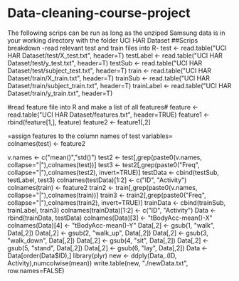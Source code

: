# Data-cleaning-course-project

The following scrips can be run as long as the unziped Samsung data is in your working directory with the folder UCI HAR Dataset
##Scrips breakdown
-read relevant test and train files into R-
test <- read.table("UCI HAR Dataset/test/X_test.txt", header=T)
testLabel <- read.table("UCI HAR Dataset/test/y_test.txt", header=T)
testSub <- read.table("UCI HAR Dataset/test/subject_test.txt", header=T)
train <- read.table("UCI HAR Dataset/train/X_train.txt", header=T)
trainSub <- read.table("UCI HAR Dataset/train/subject_train.txt", header=T)
trainLabel <- read.table("UCI HAR Dataset/train/y_train.txt", header=T)

#read feature file into R and make a list of all features#
feature <- read.table("UCI HAR Dataset/features.txt", header=TRUE)
feature1 <- rbind(feature[1,], feature)
feature2 <- feature1[,2]

=assign features to the column names of test variables=  
colnames(test) <- feature2

<Extracts only the measurements on the mean and standard deviation of the test Data and adding subject ID and activity labels to the Data> 
v.names <- c("mean()","std()")
test2 <- test[,grep(paste0(v.names, collapse="|"),colnames(test))]
test3 <- test2[,grep(paste0("Freq", collapse="|"),colnames(test2), invert=TRUE)]
testData <- cbind(testSub, testLabel, test3)
colnames(testData)[1:2] <- c("ID", "Activity")

<assign features to the column names of test variables>  
colnames(train) <- feature2

<Extracts only the measurements on the mean and standard deviation of the train Data and adding subject ID and activity labels to the Data> 
train2 <- train[,grep(paste0(v.names, collapse="|"),colnames(train))]
train3 <- train2[,grep(paste0("Freq", collapse="|"),colnames(train2), invert=TRUE)]
trainData <- cbind(trainSub, trainLabel, train3)
colnames(trainData)[1:2] <- c("ID", "Activity")

<merge test and train Data and clean column names>
Data <- rbind(trainData, testData)
colnames(Data)[3] <- "tBodyAcc-mean()-X"
colnames(Data)[4] <- "tBodyAcc-mean()-Y"

<Uses descriptive activity names to name the activities in the data set and sort data by ID>
Data[,2] <- gsub(1, "walk", Data[,2])
Data[,2] <- gsub(2, "walk_up", Data[,2])
Data[,2] <- gsub(3, "walk_down", Data[,2])
Data[,2] <- gsub(4, "sit", Data[,2])
Data[,2] <- gsub(5, "stand", Data[,2])
Data[,2] <- gsub(6, "lay", Data[,2])
Data <- Data[order(Data$ID),]


<creates a  tidy data set with the average of each variable for each activity and each subject>
library(plyr)
new <- ddply(Data,.(ID, Activity),numcolwise(mean))
write.table(new, "./newData.txt", row.names=FALSE)
